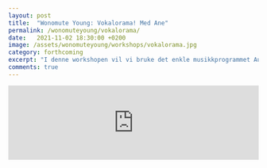 ```yaml
---
layout: post
title:  "Wonomute Young: Vokalorama! Med Ane"
permalink: /wonomuteyoung/vokalorama/
date:   2021-11-02 18:30:00 +0200
image: /assets/wonomuteyoung/workshops/vokalorama.jpg
category: forthcoming
excerpt: "I denne workshopen vil vi bruke det enkle musikkprogrammet Audacity til å lage musikk med bare stemmen vår og effekter som finnes i programmet."
comments: true
---
```


<script type="text/javascript" src="https://nettskjema.no/static/js/external-embedding.js"></script><iframe class="nettskjema-iframe" src="https://nettskjema.no/a/280087?embed=1" title="Vokalorama! Med Ane" frameborder="0" width="100%">Hvis du kan lese dette, støtter ikke nettleseren din iframes.</iframe>